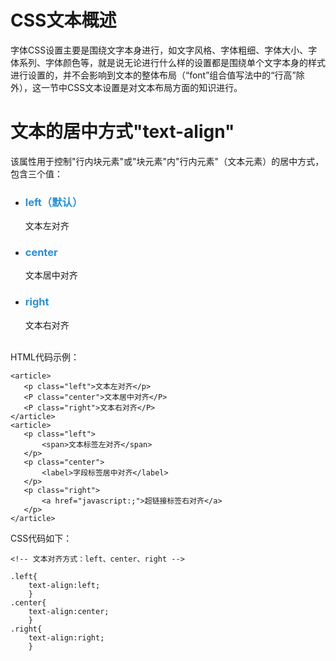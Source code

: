 <h1>CSS文本概述</h1>
字体CSS设置主要是围绕文字本身进行，如文字风格、字体粗细、字体大小、字体系列、字体颜色等，就是说无论进行什么样的设置都是围绕单个文字本身的样式进行设置的，并不会影响到文本的整体布局（“font”组合值写法中的“行高”除外），这一节中CSS文本设置是对文本布局方面的知识进行。
<h1>文本的居中方式"text-align"</h1>
该属性用于控制"行内块元素"或"块元素"内"行内元素"（文本元素）的居中方式，包含三个值：

- <h3 style="font-sze:16px;color:#2a90d1;">left（默认）</h3>
    文本左对齐
- <h3 style="font-sze:16px;color:#2a90d1;">center</h3>
    文本居中对齐
- <h3 style="font-sze:16px;color:#2a90d1;">right</h3>
    文本右对齐<br><br>
HTML代码示例：

```
<article>
   <p class="left">文本左对齐</p>
   <P class="center">文本居中对齐</P>
   <P class="right">文本右对齐</P>
</article>
<article>
   <p class="left">
       <span>文本标签左对齐</span>
   </p>
   <p class="center">
       <label>字段标签居中对齐</label>
   </p>
   <p class="right">
       <a href="javascript:;">超链接标签右对齐</a>
   </p>
</article>
```
CSS代码如下：

```
<!-- 文本对齐方式：left、center、right -->

.left{
    text-align:left;
    }
.center{
    text-align:center;
    }
.right{
    text-align:right;
    }
```